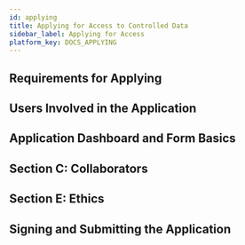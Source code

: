 ```yaml
---
id: applying
title: Applying for Access to Controlled Data
sidebar_label: Applying for Access
platform_key: DOCS_APPLYING
---
```


## Requirements for Applying
## Users Involved in the Application
## Application Dashboard and Form Basics
## Section C: Collaborators
## Section E: Ethics 
## Signing and Submitting the Application
